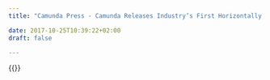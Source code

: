 ```yaml
---
title: "Camunda Press - Camunda Releases Industry’s First Horizontally Scalable, Cloud-Native Workflow Engine for Microservices | Camunda BPM"

date: 2017-10-25T10:39:22+02:00
draft: false

---
```

{{<press-single
title="Camunda Releases Industry’s First Horizontally Scalable, Cloud-Native Workflow Engine for Microservices"
text="*Free Community Edition of Zeebe provides visibility into and control over business processes in distributed architectures, monitors across microservices and offers a view into the live state of a business*<br><br>__BERLIN--July 17, 2019:__ [Camunda](https://camunda.com/ 'Camunda'), a software company reinventing workflow automation, today announced that the first-ever production-ready release of Zeebe is now available for download as a free Community Edition. Zeebe is a modern workflow engine built for cloud architectures that provides visibility into and control over workflows that span multiple microservices. Zeebe integrates with cloud-native components like Kubernetes, Apache Kafka and Elasticsearch, executes industry standard BPMN – a well-established graphical modeling language for business processes – and is fault tolerant without requiring a database. <br><br>With companies increasingly digitizing business processes, there has been a significant rise in distributed microservices architectures. In fact 64% of enterprises are using microservices for some or all of the applications they’re building, according to a recent Camunda survey about enterprise use of microservices. <br><br>__Challenges of Microservices for Common Business Use-Cases__<br>Yet these architectures lead to challenges when applied at scale in common business scenarios. For example, an e-commerce company’s order fulfillment process might be carried out by multiple microservices – payment, inventory, and shipping services – while no team is actually responsible for an end-to-end order as it moves through different services. According to 59% of enterprises, the lack of visibility into end-to-end business processes spanning multiple microservices is a challenge.<br><br>__Orchestrating Microservices To Create Scalable Business Workflows__<br>Zeebe is a next-generation workflow engine that leverages event streaming to scale horizontally on cloud-native architectures, and is designed with the microservices orchestration use case at top of mind. <br>With Zeebe, software developers can for the first time:<br>- Design, execute and manage microservices-based workflows at cloud scale<br>- Gain visibility into cross-microservice workflows, monitoring all running workflow instances across microservices <br>- Orchestrate cross-microservice workflows, ensuring that all flows finish within business SLAs and that issues requiring manual intervention are detectable and fixable. <br>- Maintain an audit log of historic workflow data for analysis<br><br>“According to 64% of microservices adopters, microservices have resulted in improved scalability of applications, and 60% are able to bring new products to market more quickly,” says Daniel Meyer, CTO Camunda. “We’re excited to now offer a production-ready version of Zeebe, which supports mission-critical business processes that previously couldn't be handled by a workflow engine due to their scalability or architectural requirements.”<br><br>“Using Zeebe crystallises the behaviour of our separate systems in one place, rather than it being diffused throughout the code or the minds of senior engineers,”  says Jarred Filmer, Software Engineer, Credit Sense. “And because Zeebe diagrams have to actually execute, they act as an effective communication bridge between operations (managers, business analysts, etc) and engineering. Everyone having a representation for every part of the system with something they can point to is powerful.”<br><br>Zeebe is the latest addition to the Camunda technology stack that provides an integrated platform for software developers and business stakeholders, covering all phases of workflow automation, from process design and execution, to continuous process improvement. The stack includes a robust toolkit for modeling and executing business processes, coupled with powerful visual interfaces for monitoring and troubleshooting active processes and analyzing large volumes of process data.<br><br>*Free Community Edition Immediately Available<br>Zeebe is distributed as a free and source-available Community Edition and available for immediate download at  http://zeebe.io*<br><br>__Learn more__<br>- Release announcement blog post: https://zeebe.io/blog/2019/07/announcing-zeebe-0-20-production-ready/ <br>- Release webinar registration: https://camunda.com/learn/webinars/zeebe-mid-year-update-july-2019/<br>- <br><br><br><br>__About Camunda__<br>Camunda is a software company reinventing workflow automation. Hundreds of companies including 24 Hour Fitness, AT&T, Lufthansa Technik and Zalando trust Camunda to automate core business processes to the highest possible extent, allowing their business to scale and revenue to grow without proportionally increasing operating costs.<br><br>With its workflow automation and decision platform, Camunda provides detailed visibility into business operations across distributed systems, boosts system resilience and enables enterprises to overcome “big workflow” challenges resulting from digital transformation. One of the fastest growing companies in EMEA as ranked by Deloitte, Camunda is based in Berlin with offices in San Francisco and Denver, USA. To learn more visit: https://camunda.com/<br><br><br>__Camunda Media Contact:__<br>Jessica Jaffe<br>Sift Communications <br>Jessica.Jaffe@siftpr.com <br><br>"
date="2019-07-17">}}